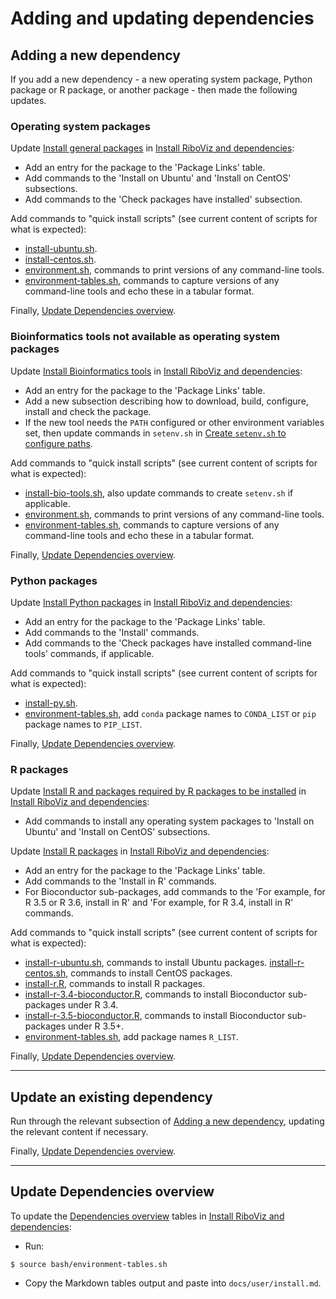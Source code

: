 # Adding and updating dependencies

## Adding a new dependency

If you add a new dependency - a new operating system package, Python package or R package, or another package - then made the following updates.

### Operating system packages

Update [Install general packages](../user/install.md#install-general-packages) in [Install RiboViz and dependencies](../user/install.md):

* Add an entry for the package to the 'Package Links' table.
* Add commands to the 'Install on Ubuntu' and 'Install on CentOS' subsections.
* Add commands to the 'Check packages have installed' subsection.

Add commands to "quick install scripts" (see current content of scripts for what is expected):

* [install-ubuntu.sh](../../bash/install-ubuntu.sh).
* [install-centos.sh](../../bash/install-centos.sh).
* [environment.sh](../../bash/environment.sh), commands to print versions of any command-line tools.
* [environment-tables.sh](../../bash/environment-tables.sh), commands to capture versions of any command-line tools and echo these in a tabular format.

Finally, [Update Dependencies overview](#update-dependencies-overview).

### Bioinformatics tools not available as operating system packages

Update [Install Bioinformatics tools](../user/install.md#install-bioinformatics-tools) in [Install RiboViz and dependencies](../user/install.md):

* Add an entry for the package to the 'Package Links' table.
* Add a new subsection describing how to download, build, configure, install and check the package.
* If the new tool needs the `PATH` configured or other environment variables set, then update commands in `setenv.sh` in [Create `setenv.sh` to configure paths](../user/install.md#create-setenvsh-to-configure-paths).

Add commands to "quick install scripts" (see current content of scripts for what is expected):

* [install-bio-tools.sh](../../bash/install-bio-tools.sh), also update commands to create `setenv.sh` if applicable.
* [environment.sh](../../bash/environment.sh), commands to print versions of any command-line tools.
* [environment-tables.sh](../../bash/environment-tables.sh), commands to capture versions of any command-line tools and echo these in a tabular format.

Finally, [Update Dependencies overview](#update-dependencies-overview).

### Python packages

Update [Install Python packages](../user/install.md#install-python-packages) in [Install RiboViz and dependencies](../user/install.md):

* Add an entry for the package to the 'Package Links' table.
* Add commands to the 'Install' commands.
* Add commands to the 'Check packages have installed command-line tools' commands, if applicable.

Add commands to "quick install scripts" (see current content of scripts for what is expected):

* [install-py.sh](../../bash/install-py.sh).
* [environment-tables.sh](../../bash/environment-tables.sh), add `conda` package names to `CONDA_LIST` or `pip` package names to `PIP_LIST`.

Finally, [Update Dependencies overview](#update-dependencies-overview).

### R packages

Update [Install R and packages required by R packages to be installed](../user/install.md#install-r-and-packages-required-by-r-packages-to-be-installed) in [Install RiboViz and dependencies](../user/install.md):

* Add commands to install any operating system packages to 'Install on Ubuntu' and 'Install on CentOS' subsections.

Update [Install R packages](../user/install.md#install-r-packages) in [Install RiboViz and dependencies](../user/install.md):

* Add an entry for the package to the 'Package Links' table.
* Add commands to the 'Install in R' commands.
* For Bioconductor sub-packages, add commands to the 'For example, for R 3.5 or R 3.6, install in R' and 'For example, for R 3.4, install in R' commands.

Add commands to "quick install scripts" (see current content of scripts for what is expected):

* [install-r-ubuntu.sh](../../bash/install-r-ubuntu.sh), commands to install Ubuntu packages.
 [install-r-centos.sh](../../bash/install-r-centos.sh), commands to install CentOS packages.
* [install-r.R](../../bash/install-r.R), commands to install R packages.
* [install-r-3.4-bioconductor.R](../../bash/install-r-3.4-bioconductor.R), commands to install Bioconductor sub-packages under R 3.4.
* [install-r-3.5-bioconductor.R](../../bash/install-r-3.5-bioconductor.R), commands to install Bioconductor sub-packages under R 3.5+.
* [environment-tables.sh](../../bash/environment-tables.sh), add package names `R_LIST`.

Finally, [Update Dependencies overview](#update-dependencies-overview).

---

## Update an existing dependency

Run through the relevant subsection of [Adding a new dependency](#adding-a-new-dependency), updating the relevant content if necessary.

Finally, [Update Dependencies overview](#update-dependencies-overview).

---

## Update Dependencies overview

To update the [Dependencies overview](#update-dependencies-overview)  tables in [Install RiboViz and dependencies](../user/install.md):

* Run:

```console
$ source bash/environment-tables.sh                                       
```

* Copy the Markdown tables output and paste into `docs/user/install.md`.
